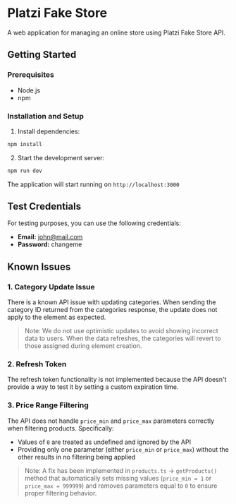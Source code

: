 # Platzi Fake Store

A web application for managing an online store using Platzi Fake Store API.

## Getting Started

### Prerequisites
- Node.js
- npm

### Installation and Setup

1. Install dependencies:
```bash
npm install
```

2. Start the development server:
```bash
npm run dev
```

The application will start running on `http://localhost:3000`

## Test Credentials

For testing purposes, you can use the following credentials:

- **Email:** john@mail.com
- **Password:** changeme

## Known Issues

### 1. Category Update Issue
There is a known API issue with updating categories. When sending the category ID returned from the categories response, the update does not apply to the element as expected. 

> Note: We do not use optimistic updates to avoid showing incorrect data to users. When the data refreshes, the categories will revert to those assigned during element creation.

### 2. Refresh Token
The refresh token functionality is not implemented because the API doesn't provide a way to test it by setting a custom expiration time.

### 3. Price Range Filtering
The API does not handle `price_min` and `price_max` parameters correctly when filtering products. Specifically:
- Values of `0` are treated as undefined and ignored by the API
- Providing only one parameter (either `price_min` or `price_max`) without the other results in no filtering being applied

> Note: A fix has been implemented in `products.ts` → `getProducts()` method that automatically sets missing values (`price_min = 1` or `price_max = 999999`) and removes parameters equal to `0` to ensure proper filtering behavior.

